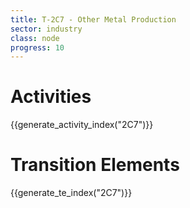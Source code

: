 ```yaml
---
title: T-2C7 - Other Metal Production
sector: industry
class: node
progress: 10
---
```


# Activities

{{generate_activity_index("2C7")}}


# Transition Elements

{{generate_te_index("2C7")}}



